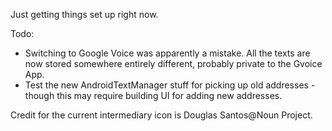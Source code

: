Just getting things set up right now.

Todo:
 - Switching to Google Voice was apparently a mistake. All the texts are now stored somewhere entirely different, probably private to the Gvoice App. 
 - Test the new AndroidTextManager stuff for picking up old addresses - though this may require building UI for adding new addresses.


 Credit for the current intermediary icon is Douglas Santos@Noun Project.
